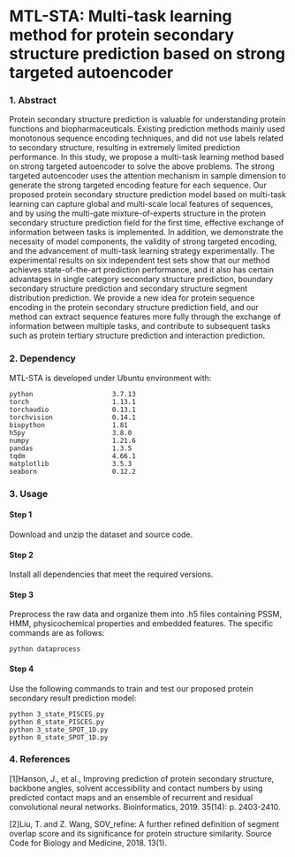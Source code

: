 # MTL-STA: Multi-task learning method for protein secondary structure prediction based on strong targeted autoencoder
### 1. Abstract
Protein secondary structure prediction is valuable for understanding protein functions and biopharmaceuticals. Existing prediction methods mainly used monotonous sequence encoding techniques, and did not use labels related to secondary structure, resulting in extremely limited prediction performance. In this study, we propose a multi-task learning method based on strong targeted autoencoder to solve the above problems. The strong targeted autoencoder uses the attention mechanism in sample dimension to generate the strong targeted encoding feature for each sequence. Our proposed protein secondary structure prediction model based on multi-task learning can capture global and multi-scale local features of sequences, and by using the multi-gate mixture-of-experts structure in the protein secondary structure prediction field for the first time, effective exchange of information between tasks is implemented. In addition, we demonstrate the necessity of model components, the validity of strong targeted encoding, and the advancement of multi-task learning strategy experimentally. The experimental results on six independent test sets show that our method achieves state-of-the-art prediction performance, and it also has certain advantages in single category secondary structure prediction, boundary secondary structure prediction and secondary structure segment distribution prediction. We provide a new idea for protein sequence encoding in the protein secondary structure prediction field, and our method can extract sequence features more fully through the exchange of information between multiple tasks, and contribute to subsequent tasks such as protein tertiary structure prediction and interaction prediction.
### 2. Dependency
MTL-STA is developed under Ubuntu environment with:
```
python                    3.7.13
torch                     1.13.1
torchaudio                0.13.1
torchvision               0.14.1
biopython                 1.81
h5py                      3.8.0
numpy                     1.21.6
pandas                    1.3.5
tqdm                      4.66.1
matplotlib                3.5.3
seaborn                   0.12.2
```
### 3. Usage
#### Step 1
Download and unzip the dataset and source code.
#### Step 2
Install all dependencies that meet the required versions.
#### Step 3
Preprocess the raw data and organize them into .h5 files containing PSSM, HMM, physicochemical properties and embedded features. The specific commands are as follows:
```
python dataprocess
```
#### Step 4
Use the following commands to train and test our proposed protein secondary result prediction model:
```
python 3_state_PISCES.py
python 8_state_PISCES.py
python 3_state_SPOT_1D.py
python 8_state_SPOT_1D.py
```
### 4. References
[1]Hanson, J., et al., Improving prediction of protein secondary structure, backbone angles, solvent accessibility and contact numbers by using predicted contact maps and an ensemble of recurrent and residual convolutional neural networks. Bioinformatics, 2019. 35(14): p. 2403-2410.

[2]Liu, T. and Z. Wang, SOV_refine: A further refined definition of segment overlap score and its significance for protein structure similarity. Source Code for Biology and Medicine, 2018. 13(1).
